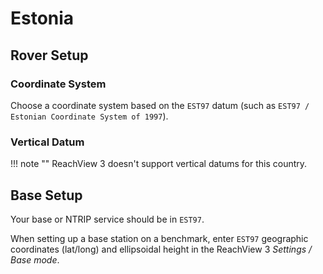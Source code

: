 # Estonia

## Rover Setup

### Coordinate System

Choose a coordinate system based on the `EST97` datum (such as `EST97 / Estonian Coordinate System of 1997`).

### Vertical Datum

!!! note ""
	ReachView 3 doesn't support vertical datums for this country.

## Base Setup

Your base or NTRIP service should be in `EST97`.

When setting up a base station on a benchmark, enter `EST97` geographic coordinates (lat/long) and ellipsoidal height in the ReachView 3 *Settings / Base mode*.
